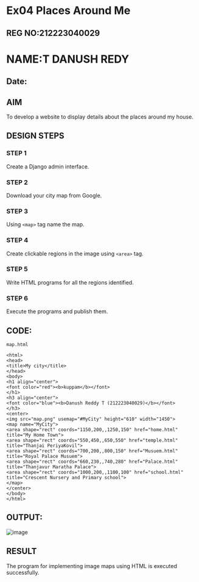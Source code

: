 # Ex04 Places Around Me
## REG NO:212223040029
# NAME:T DANUSH REDY
## Date: 

## AIM
To develop a website to display details about the places around my house.

## DESIGN STEPS

### STEP 1
Create a Django admin interface.

### STEP 2
Download your city map from Google.

### STEP 3
Using ```<map>``` tag name the map.

### STEP 4
Create clickable regions in the image using ```<area>``` tag.

### STEP 5
Write HTML programs for all the regions identified.

### STEP 6
Execute the programs and publish them.

## CODE:
```
map.html

<html>
<head>
<title>My city</title>
</head>
<body>
<h1 align="center">
<font color="red"><b>kuppam</b></font>
</h1>
<h3 align="center">
<font color="blue"><b>Danush Reddy T (212223040029)</b></font> 
</h3>
<center>
<img src="map.png" usemap="#MyCity" height="610" width="1450">
<map name="MyCity">
<area shape="rect" coords="1150,200,,1250,150" href="home.html" title="My Home Town">
<area shape="rect" coords="550,450,,650,550" href="temple.html" title="Thanjai PeriyaKovil">
<area shape="rect" coords="700,200,,800,150" href="Musuem.html" title="Royal Palace Musuem">
<area shape="rect" coords="660,230,,740,280" href="Palace.html" title="Thanjavur Maratha Palace">
<area shape="rect" coords="1000,200,,1100,100" href="school.html" title="Crescent Nursery and Primary school">
</map>
</center>    
</body>
</html>
```
## OUTPUT:
![image](https://github.com/user-attachments/assets/82661678-fa01-4d69-9d52-1437c0bf282c)

## RESULT
The program for implementing image maps using HTML is executed successfully.
